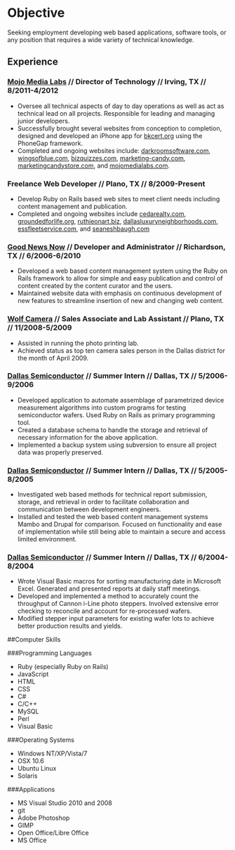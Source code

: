 # Objective

 Seeking employment developing web based applications, software tools, or any position that requires a wide variety of technical knowledge.

## Experience

### [Mojo Media Labs](http://mojomedialabs.com) // Director of Technology // Irving, TX // 8/2011-4/2012

 - Oversee all technical aspects of day to day operations as well as act as technical lead on all projects. Responsible for leading and managing junior developers.
 - Successfully brought several websites from conception to completion, designed and developed an iPhone app for [bkcert.org](http://bkcert.org/) using the PhoneGap framework.
 - Completed and ongoing websites include: [darkroomsoftware.com](http://darkroomsoftware.com/), [wingsofblue.com](http://wingsofblue.com/), [bizquizzes.com](http://bizquizzes.com/), [marketing-candy.com](http://marketing-candy.com), [marketingcandystore.com](http://marketingcandystore.com/), and [mojomedialabs.com](http://mojomedialabs.com/).

### Freelance Web Developer // Plano, TX // 8/2009-Present

 - Develop Ruby on Rails based web sites to meet client needs including content management and publication.
 - Completed and ongoing websites include [cedarealty.com](http://cedarealty.com/), [groundedforlife.org](http://groundedforlife.org/), [ruthieonart.biz](http://ruthieonart.biz/), [dallasluxuryneighborhoods.com](http://dallasluxuryneighborhoods.com/), [essfleetservice.com](http://essfleetservice.com/), and [seaneshbaugh.com](http://seaneshbaugh.com/)

### [Good News Now](http://goodnewsnow.com/) // Developer and Administrator // Richardson, TX // 6/2006-6/2010

 - Developed a web based content management system using the Ruby on Rails framework to allow for simple and easy publication and control of content created by the content curator and the users.
 - Maintained website data with emphasis on continuous development of new features to streamline insertion of new and changing web content.


### [Wolf Camera](http://www.wolfcamera.com/) // Sales Associate and Lab Assistant // Plano, TX // 11/2008-5/2009

 - Assisted in running the photo printing lab.
 - Achieved status as top ten camera sales person in the Dallas district for the month of April 2009.

### [Dallas Semiconductor](http://www.maxim-ic.com/) // Summer Intern // Dallas, TX // 5/2006-9/2006

 - Developed application to automate assemblage of parametrized device measurement algorithms into custom programs for testing semiconductor wafers. Used Ruby on Rails as primary programming tool.
 - Created a database schema to handle the storage and retrieval of necessary information for the above application.
 - Implemented a backup system using subversion to ensure all project data was properly preserved.


### [Dallas Semiconductor](http://www.maxim-ic.com/) // Summer Intern // Dallas, TX // 5/2005-8/2005

 - Investigated web based methods for technical report submission, storage, and retrieval in order to facilitate collaboration and communication between development engineers.
 - Installed and tested the web based content management systems Mambo and Drupal for comparison. Focused on functionality and ease of implementation while still being able to maintain a secure and access limited environment.

### [Dallas Semiconductor](http://www.maxim-ic.com/) // Summer Intern // Dallas, TX // 6/2004-8/2004

 - Wrote Visual Basic macros for sorting manufacturing date in Microsoft Excel. Generated and presented reports at daily staff meetings.
 - Developed and implemented a method to accurately count the throughput of Cannon i-Line photo steppers. Involved extensive error checking to reconcile and account for re-processed wafers.
 - Modified stepper input parameters for existing wafer lots to achieve better production results and yields.

##Computer Skills

###Programming Languages

 - Ruby (especially Ruby on Rails)
 - JavaScript
 - HTML
 - CSS
 - C#
 - C/C++
 - MySQL
 - Perl
 - Visual Basic

###Operating Systems

 - Windows NT/XP/Vista/7
 - OSX 10.6
 - Ubuntu Linux
 - Solaris

###Applications

 - MS Visual Studio 2010 and 2008
 - git
 - Adobe Photoshop
 - GIMP
 - Open Office/Libre Office
 - MS Office
